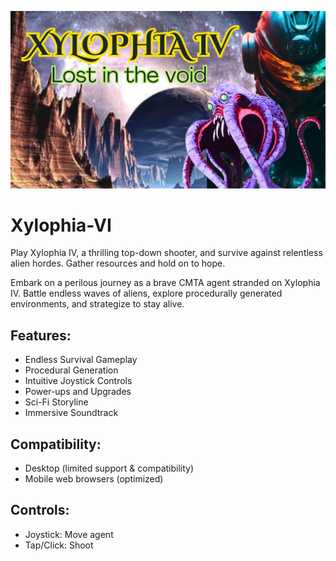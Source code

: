 ![Xylophia IV](IMG-20240923-WA0014.jpg)
# Xylophia-VI

Play Xylophia IV, a thrilling top-down shooter, and survive against relentless alien hordes. Gather resources and hold on to hope.

Embark on a perilous journey as a brave CMTA agent stranded on Xylophia IV. Battle endless waves of aliens, explore procedurally generated environments, and strategize to stay alive.

## Features:

- Endless Survival Gameplay
- Procedural Generation
- Intuitive Joystick Controls
- Power-ups and Upgrades
- Sci-Fi Storyline
- Immersive Soundtrack

## Compatibility:

- Desktop (limited support & compatibility)
- Mobile web browsers (optimized)


## Controls:

- Joystick: Move agent
- Tap/Click: Shoot
